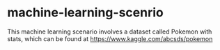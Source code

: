 # machine-learning-scenrio
This machine learning scenario involves a dataset called Pokemon with stats, which can be found at https://www.kaggle.com/abcsds/pokemon
